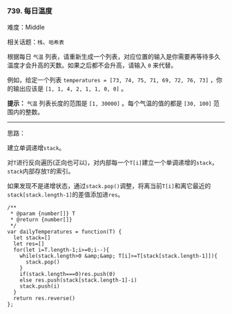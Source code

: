 ### 739. 每日温度

难度：Middle

相关话题：`栈`、`哈希表`

根据每日  `气温`  列表，请重新生成一个列表，对应位置的输入是你需要再等待多久温度才会升高的天数。如果之后都不会升高，请输入 `0`  来代替。



例如，给定一个列表 `temperatures = [73, 74, 75, 71, 69, 72, 76, 73]` ，你的输出应该是 `[1, 1, 4, 2, 1, 1, 0, 0]` 。



**提示：**  `气温`  列表长度的范围是 `[1, 30000]` 。每个气温的值的都是 `[30, 100]` 范围内的整数。




-----

思路：

建立单调递增`stack`。

对`T`进行反向遍历(正向也可以)，对内部每一个`T[i]`建立一个单调递增的`stack`，`stack`内部存放`T`的索引。

如果发现不是递增状态，通过`stack.pop()`调整，将离当前`T[i]`和离它最近的`stack[stack.length-1]`的差值添加进`res`。


```
/**
 * @param {number[]} T
 * @return {number[]}
 */
var dailyTemperatures = function(T) {
  let stack=[]
  let res=[]
  for(let i=T.length-1;i>=0;i--){
    while(stack.length>0 &amp;&amp; T[i]>=T[stack[stack.length-1]]){
      stack.pop()
    }
    if(stack.length===0)res.push(0)
    else res.push(stack[stack.length-1]-i)
    stack.push(i)
  }
  return res.reverse()
};
```


